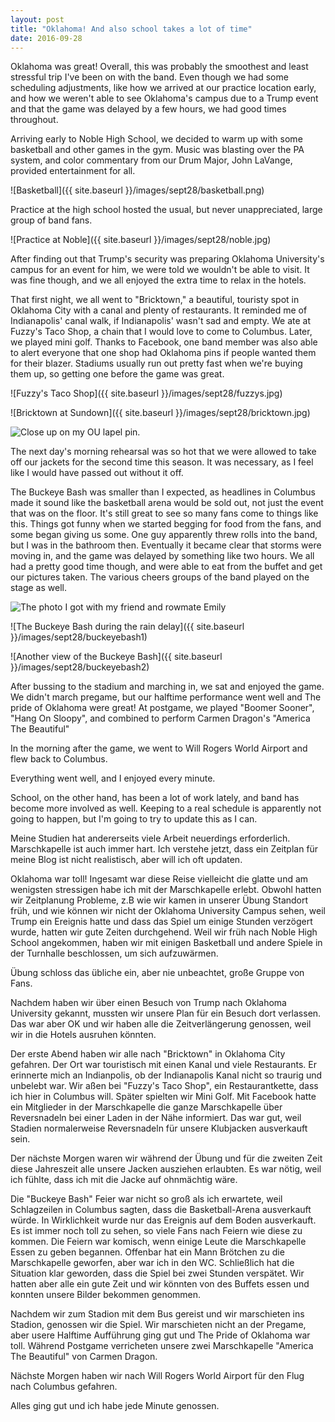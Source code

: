 ```yaml
---
layout: post
title: "Oklahoma! And also school takes a lot of time"
date: 2016-09-28
---
```


Oklahoma was great! Overall, this was probably the smoothest and least stressful trip I've been on with the band. Even though we had some scheduling adjustments, like how we arrived at our practice location early, and how we weren't able to see Oklahoma's campus due to a Trump event and that the game was delayed by a few hours, we had good times throughout.


Arriving early to Noble High School, we decided to warm up with some basketball and other games in the gym. Music was blasting over the PA system, and color commentary from our Drum Major, John LaVange, provided entertainment for all.


![Basketball]({{ site.baseurl }}/images/sept28/basketball.png)


Practice at the high school hosted the usual, but never unappreciated, large group of band fans.

![Practice at Noble]({{ site.baseurl }}/images/sept28/noble.jpg)


After finding out that Trump's security was preparing Oklahoma University's campus for an event for him, we were told we wouldn't be able to visit. It was fine though, and we all enjoyed the extra time to relax in the hotels.


That first night, we all went to "Bricktown," a beautiful, touristy spot in Oklahoma City with a canal and plenty of restaurants. It reminded me of Indianapolis' canal walk, if Indianapolis' wasn't sad and empty. We ate at Fuzzy's Taco Shop, a chain that I would love to come to Columbus. Later, we played mini golf. Thanks to Facebook, one band member was also able to alert everyone that one shop had Oklahoma pins if people wanted them for their blazer. Stadiums usually run out pretty fast when we're buying them up, so getting one before the game was great.

![Fuzzy's Taco Shop]({{ site.baseurl }}/images/sept28/fuzzys.jpg)

![Bricktown at Sundown]({{ site.baseurl }}/images/sept28/bricktown.jpg)

![Close up on my OU lapel pin.](https://c6.staticflickr.com/6/5144/29353338173_7079223522_n.jpg)


The next day's morning rehearsal was so hot that we were allowed to take off our jackets for the second time this season. It was necessary, as I feel like I would have passed out without it off.


The Buckeye Bash was smaller than I expected, as headlines in Columbus made it sound like the basketball arena would be sold out, not just the event that was on the floor. It's still great to see so many fans come to things like this. Things got funny when we started begging for food from the fans, and some began giving us some. One guy apparently threw rolls into the band, but I was in the bathroom then. Eventually it became clear that storms were moving in, and the game was delayed by something  like two hours. We all had a pretty good time though, and were able to eat from the buffet and get our pictures taken. The various cheers groups of the band played on the stage as well.

![The photo I got with my friend and rowmate Emily](https://c7.staticflickr.com/6/5226/29352837454_950ed09bb4_n.jpg)

![The Buckeye Bash during the rain delay]({{ site.baseurl }}/images/sept28/buckeyebash1)

![Another view of the Buckeye Bash]({{ site.baseurl }}/images/sept28/buckeyebash2)

After bussing to the stadium and marching in, we sat and enjoyed the game. We didn't march pregame, but our halftime performance went well and The pride of Oklahoma were great! At postgame, we played "Boomer Sooner", "Hang On Sloopy", and combined to perform Carmen Dragon's "America The Beautiful"


In the morning after the game, we went to Will Rogers World Airport and flew back to Columbus.


Everything went well, and I enjoyed every minute.


School, on the other hand, has been a lot of work lately, and band has become more involved as well. Keeping to a real schedule is apparently not going to happen, but I'm going to try to update this as I can.

Meine Studien hat andererseits viele Arbeit neuerdings erforderlich. Marschkapelle ist auch immer hart. Ich verstehe jetzt, dass ein Zeitplan für meine Blog ist nicht realistisch, aber will ich oft updaten.

Oklahoma war toll! Ingesamt war diese Reise vielleicht die glatte und am wenigsten stressigen habe ich mit der Marschkapelle erlebt. Obwohl hatten wir Zeitplanung Probleme, z.B wie wir kamen in unserer Übung Standort früh, und wie können wir nicht der Oklahoma University Campus sehen, weil Trump ein Ereignis hatte und dass das Spiel um einige Stunden verzögert wurde, hatten wir gute Zeiten durchgehend.
Weil wir früh nach Noble High School angekommen, haben wir mit einigen Basketball und andere Spiele in der Turnhalle beschlossen, um sich aufzuwärmen.

Übung schloss das übliche ein, aber nie unbeachtet, große Gruppe von Fans.

Nachdem haben wir über einen Besuch von Trump nach Oklahoma University gekannt, mussten wir unsere Plan für ein Besuch dort verlassen. Das war aber OK und wir haben alle die Zeitverlängerung genossen, weil wir in die Hotels ausruhen könnten.

Der erste Abend haben wir alle nach "Bricktown" in Oklahoma City gefahren. Der Ort war touristisch mit einen Kanal und viele Restaurants. Er erinnerte mich an Indianpolis, ob der Indianapolis Kanal nicht so traurig und unbelebt war. Wir aßen bei "Fuzzy's Taco Shop", ein Restaurantkette, dass ich hier in Columbus will. Später spielten wir Mini Golf. Mit Facebook hatte ein Mitglieder in der Marschkapelle die ganze Marschkapelle über Reversnadeln bei einer Laden in der Nähe informiert. Das war gut, weil Stadien normalerweise Reversnadeln für unsere Klubjacken ausverkauft sein.

Der nächste Morgen waren wir während der Übung und für die zweiten Zeit diese Jahreszeit alle unsere Jacken ausziehen erlaubten. Es war nötig, weil ich fühlte, dass ich mit die Jacke auf ohnmächtig wäre.

Die "Buckeye Bash" Feier war nicht so groß als ich erwartete, weil Schlagzeilen in Columbus sagten, dass die Basketball-Arena ausverkauft würde. In Wirklichkeit wurde nur das Ereignis auf dem Boden ausverkauft. Es ist immer noch toll zu sehen, so viele Fans nach Feiern wie diese zu kommen. Die Feiern war komisch, wenn einige Leute die Marschkapelle Essen zu geben begannen. Offenbar hat ein Mann Brötchen zu die Marschkapelle geworfen, aber war ich in den WC. Schließlich hat die Situation klar geworden, dass die Spiel bei zwei Stunden verspätet. Wir hatten aber alle ein gute Zeit und wir könnten von des Buffets essen und konnten unsere Bilder bekommen genommen.

Nachdem wir zum Stadion mit dem Bus gereist und wir marschieten ins Stadion, genossen wir die Spiel. Wir marschieten nicht an der Pregame, aber usere Halftime Aufführung ging gut und The Pride of Oklahoma war toll. Während Postgame verricheten unsere zwei Marschkapelle "America The Beautiful" von Carmen Dragon.

Nächste Morgen haben wir nach Will Rogers World Airport für den Flug nach Columbus gefahren.

Alles ging gut und ich habe jede Minute genossen.
